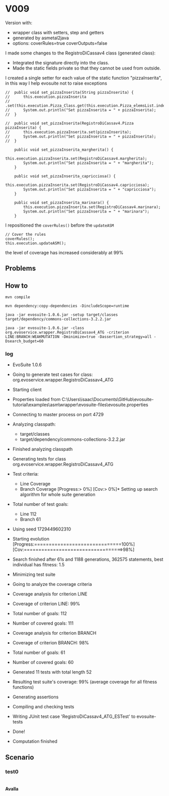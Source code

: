 # V009

Version with:
- wrapper class with setters, step and getters
- generated by asmetal2java
- options: coverRules=true coverOutputs=false

I made some changes to the RegistroDiCassav4 class (generated class):
- Integrated the signature directly into the class.
- Made the static fields private so that they cannot be used from outside.

I created a single setter for each value of the static function "pizzaInserita", 
in this way I help evosuite not to raise exceptions
```
//	public void set_pizzaInserita(String pizzaInserita) {
//		this.execution.pizzaInserita
//				.set(this.execution.Pizza_Class.get(this.execution.Pizza_elemsList.indexOf(pizzaInserita)));
//		System.out.println("Set pizzaInserita = " + pizzaInserita);
//	}

//	public void set_pizzaInserita(RegistroDiCassav4.Pizza pizzaInserita) {
//		this.execution.pizzaInserita.set(pizzaInserita);
//		System.out.println("Set pizzaInserita = " + pizzaInserita);
//	}

	public void set_pizzaInserita_margherita() {
		this.execution.pizzaInserita.set(RegistroDiCassav4.margherita);
		System.out.println("Set pizzaInserita = " + "margherita");
	}

	public void set_pizzaInserita_capricciosa() {
		this.execution.pizzaInserita.set(RegistroDiCassav4.capricciosa);
		System.out.println("Set pizzaInserita = " + "capricciosa");
	}

	public void set_pizzaInserita_marinara() {
		this.execution.pizzaInserita.set(RegistroDiCassav4.marinara);
		System.out.println("Set pizzaInserita = " + "marinara");
	}
```
I repositioned the `coverRules()` before the `updateASM`
```
// Cover the rules
coverRules();
this.execution.updateASM();
```

the level of coverage has increased considerably at 99%

## Problems


## How to
```shell
mvn compile
```
```shell
mvn dependency:copy-dependencies -DincludeScope=runtime
```
```shell
java -jar evosuite-1.0.6.jar -setup target/classes target/dependency/commons-collections-3.2.2.jar
```
```shell
java -jar evosuite-1.0.6.jar -class org.evoservice.wrapper.RegistroDiCassav4_ATG -criterion LINE:BRANCH:WEAKMUTATION -Dminimize=true -Dassertion_strategy=all -Dsearch_budget=60
```

### log
* EvoSuite 1.0.6
* Going to generate test cases for class: org.evoservice.wrapper.RegistroDiCassav4_ATG
* Starting client
* Properties loaded from C:\Users\isaac\Documents\GitHub\evosuite-tutorial\examples\asm\wrapper\evosuite-files\evosuite.properties
* Connecting to master process on port 4729
* Analyzing classpath:
  - target/classes
  - target/dependency/commons-collections-3.2.2.jar
* Finished analyzing classpath
* Generating tests for class org.evoservice.wrapper.RegistroDiCassav4_ATG
* Test criteria:
  - Line Coverage
  - Branch Coverage
    [Progress:>                             0%] [Cov:>                                  0%]* Setting up search algorithm for whole suite generation
* Total number of test goals:
  - Line 112
  - Branch 61
* Using seed 1729449602310
* Starting evolution
  [Progress:==============================100%] [Cov:==================================>98%]
* Search finished after 61s and 1188 generations, 362575 statements, best individual has fitness: 1.5
* Minimizing test suite
* Going to analyze the coverage criteria
* Coverage analysis for criterion LINE
* Coverage of criterion LINE: 99%
* Total number of goals: 112
* Number of covered goals: 111
* Coverage analysis for criterion BRANCH
* Coverage of criterion BRANCH: 98%
* Total number of goals: 61
* Number of covered goals: 60
* Generated 11 tests with total length 52
* Resulting test suite's coverage: 99% (average coverage for all fitness functions)
* Generating assertions
* Compiling and checking tests
* Writing JUnit test case 'RegistroDiCassav4_ATG_ESTest' to evosuite-tests
* Done!

* Computation finished

## Scenario
### test0
```
```
#### Avalla
```
```
